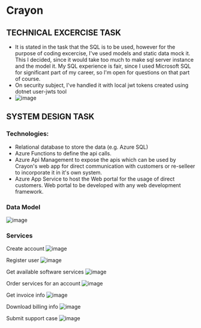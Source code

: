 # Crayon

## TECHNICAL EXCERCISE TASK
- It is stated in the task that the SQL is to be used, however for the purpose of coding excercise, I've used models and static data mock it. This I decided, since it would take too much to make sql server instance and the model it. My SQL experience is fair, since I used Microsoft SQL for significant part of my career, so I'm open for questions on that part of course.
- On security subject, I've handled it with local jwt tokens created using dotnet user-jwts tool
- ![image](https://github.com/user-attachments/assets/6645a8dc-faa1-4df8-a1c1-79b068c65800)


## SYSTEM DESIGN TASK

### Technologies:
- Relational database to store the data (e.g. Azure SQL)
- Azure Functions to define the api calls.
- Azure Api Management to expose the apis which can be used by Crayon's web app for direct communication with customers or re-selleer to incorporate it in it's own system.
- Azure App Service to host the Web portal for the usage of direct customers. Web portal to be developed with any web development framework. 

### Data Model
![image](https://github.com/user-attachments/assets/e5dadf99-0c7f-4b75-8329-e4b5eb2584a1)

### Services

Create account
![image](https://github.com/user-attachments/assets/563ca670-febd-4095-8a81-a14ac781b5f8)

Register user
![image](https://github.com/user-attachments/assets/21513871-da18-4222-8e45-d88de809e9cd)

Get available software services
![image](https://github.com/user-attachments/assets/91475751-925e-4926-9841-9255f4a5fd04)

Order services for an account
![image](https://github.com/user-attachments/assets/c62176d5-bcd2-499b-b972-48af47e969de)

Get invoice info
![image](https://github.com/user-attachments/assets/f7abce0c-42c5-4da1-91f9-e01801100dd3)

Download billing info
![image](https://github.com/user-attachments/assets/b8308484-bae4-47a4-a356-4aa9d4c02b0b)

Submit support case
![image](https://github.com/user-attachments/assets/063999d6-2387-44ac-86b5-c9bfd9fee22a)

